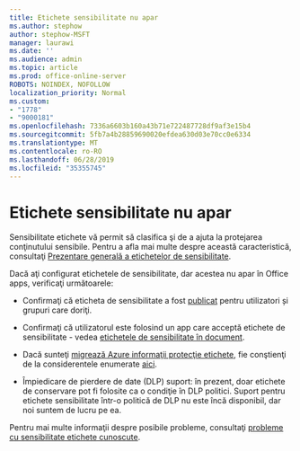 ```yaml
---
title: Etichete sensibilitate nu apar
ms.author: stephow
author: stephow-MSFT
manager: laurawi
ms.date: ''
ms.audience: admin
ms.topic: article
ms.prod: office-online-server
ROBOTS: NOINDEX, NOFOLLOW
localization_priority: Normal
ms.custom:
- "1778"
- "9000181"
ms.openlocfilehash: 7336a6603b160a43b71e722487728df9af3e15b4
ms.sourcegitcommit: 5fb7a4b28859690020efdea630d03e70cc0e6334
ms.translationtype: MT
ms.contentlocale: ro-RO
ms.lasthandoff: 06/28/2019
ms.locfileid: "35355745"
---
```

# <a name="sensitivity-labels-not-appearing"></a>Etichete sensibilitate nu apar

Sensibilitate etichete vă permit să clasifica şi de a ajuta la protejarea conţinutului sensibile. Pentru a afla mai multe despre această caracteristică, consultaţi [Prezentare generală a etichetelor de sensibilitate](https://docs.microsoft.com/office365/securitycompliance/sensitivity-labels).

Dacă aţi configurat etichetele de sensibilitate, dar acestea nu apar în Office apps, verificaţi următoarele:

- Confirmaţi că eticheta de sensibilitate a fost [publicat](https://docs.microsoft.com/Office365/SecurityCompliance/sensitivity-labels#what-label-policies-can-do) pentru utilizatori și grupuri care doriţi.

- Confirmaţi că utilizatorul este folosind un app care acceptă etichete de sensibilitate - vedea [etichetele de sensibilitate în document](https://support.office.com/article/apply-sensitivity-labels-to-your-documents-and-email-within-office-2f96e7cd-d5a4-403b-8bd7-4cc636bae0f9?ad=US&ui=en-US&rs=en-US#bkmk_whereavailable).

- Dacă sunteţi [migrează Azure informaţii protecţie etichete](https://docs.microsoft.com/azure/information-protection/configure-policy-migrate-labels), fie conştienţi de la considerentele enumerate [aici](https://docs.microsoft.com/azure/information-protection/configure-policy-migrate-labels#considerations-for-unified-labels).

- Împiedicare de pierdere de date (DLP) suport: în prezent, doar etichete de conservare pot fi folosite ca o condiţie în DLP politici.  Suport pentru etichete sensibilitate într-o politică de DLP nu este încă disponibil, dar noi suntem de lucru pe ea.

Pentru mai multe informaţii despre posibile probleme, consultaţi [probleme cu sensibilitate etichete cunoscute](https://support.office.com/article/known-issues-with-sensitivity-labels-in-office-b169d687-2bbd-4e21-a440-7da1b2743edc?ui=en-US&rs=en-US&ad=US).